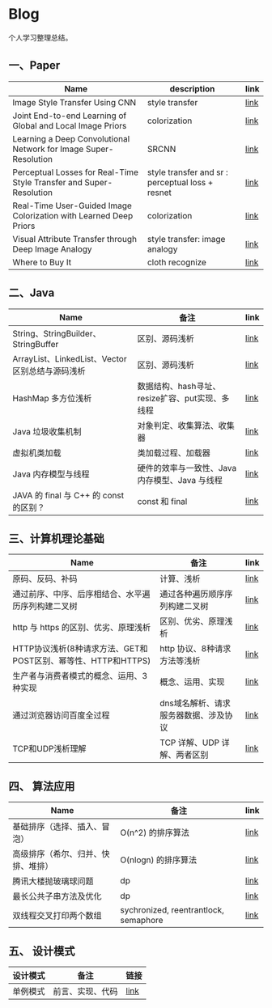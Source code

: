 # Blog

个人学习整理总结。


## 一、Paper

| Name  | description | link |
|---|---|---|
| Image Style Transfer Using CNN | style transfer | [link](paper/ImageStyleTransferUsingCNN) |
| Joint End-to-end Learning of Global and Local Image Priors | colorization | [link](paper/JointEnd-to-endLearningofGlobalandLocalImagePriors) |
| Learning a Deep Convolutional Network for Image Super-Resolution | SRCNN | [link](paper/LearningaDeepConvolutionalNetworkforImageSuper-Resolution) |
| Perceptual Losses for Real-Time Style Transfer and Super-Resolution | style transfer and sr : perceptual loss + resnet | [link](paper/PerceptualLossesforReal-TimeStyleTransferandSuper-Resolution) |
| Real-Time User-Guided Image Colorization with Learned Deep Priors | colorization | [link](paper/Real-TimeUser-GuidedImageColorizationwithLearnedDeepPriors) |
| Visual Attribute Transfer through Deep Image Analogy | style transfer: image analogy | [link](paper/VisualAttributeTransferthroughDeepImageAnalogy) |
| Where to Buy It | cloth recognize | [link](paper/WheretoBuyIt) |

## 二、Java

| Name| 备注 | link |
| --- | --- | --- |
| String、StringBuilder、StringBuffer | 区别、源码浅析 | [link](java/String、StringBuilder、StringBuffer) |
| ArrayList、LinkedList、Vector区别总结与源码浅析 | 区别、源码浅析 | [link](java/ArrayList、LinkedList、Vector区别总结与源码浅析) |
| HashMap 多方位浅析 | 数据结构、hash寻址、resize扩容、put实现、多线程 | [link](java/HashMap多方位浅析) |
| Java 垃圾收集机制 | 对象判定、收集算法、收集器 | [link](java/Java垃圾收集机制) |
| 虚拟机类加载 | 类加载过程、加载器 | [link](java/虚拟机类加载) |
| Java 内存模型与线程 | 硬件的效率与一致性、Java 内存模型、Java 与线程 | [link](java/Java内存模型与线程) |
| JAVA 的 final 与 C++ 的 const 的区别？| const 和 final | [link](java/final与const的区别) |

## 三、计算机理论基础

| Name | 备注 | link |
| ---| ---| --- |
| 原码、反码、补码 | 计算、浅析 | [link](cs/原码、反码、补码) |
| 通过前序、中序、后序相结合、水平遍历序列构建二叉树 | 通过各种遍历顺序序列构建二叉树 | [link](cs/通过前序、中序、后序相结合、水平遍历序列构建二叉树) |
| http 与 https 的区别、优劣、原理浅析 | 区别、优劣、原理浅析 | [link](cs/http与https的区别、优劣、原理浅析) |
| HTTP协议浅析(8种请求方法、GET和POST区别、幂等性、HTTP和HTTPS) | http 协议、8种请求方法等浅析 | [link](cs/HTTP协议浅析(8种请求方法、GET和POST区别、幂等性、HTTP和HTTPS)) |
| 生产者与消费者模式的概念、运用、3种实现 | 概念、运用、实现 | [link](cs/生产者与消费者模式的概念、运用、3种实现) |
| 通过浏览器访问百度全过程 | dns域名解析、请求服务器数据、涉及协议 | [link](cs/通过浏览器访问百度全过程) |
| TCP和UDP浅析理解 | TCP 详解、UDP 详解、两者区别 | [link](cs/TCP和UDP浅析理解) |

## 四、 算法应用

| Name | 备注 | link |
| ---| ---| --- |
| 基础排序（选择、插入、冒泡） | O(n^2) 的排序算法 | [link](algorithm/基础排序（选择、插入、冒泡）) |
| 高级排序（希尔、归并、快排、堆排） | O(nlogn) 的排序算法 | [link](algorithm/高级排序（希尔、归并、快排、堆排）) |
| 腾讯大楼抛玻璃球问题 | dp | [link](algorithm/腾讯大楼抛玻璃球问题) |
| 最长公共子串方法及优化 | dp | [link](algorithm/最长公共子串方法及优化) |
| 双线程交叉打印两个数组 | sychronized, reentrantlock, semaphore | [link](algorithm/双线程交叉打印两个数组) |

## 五、 设计模式

| 设计模式 | 备注             | 链接                       |
| -------- | ---------------- | -------------------------- |
| 单例模式 | 前言、实现、代码 | [link](设计模式/单例模式/) |

